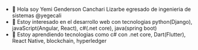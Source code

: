 - 👋 Hola soy Yemi Genderson Canchari Lizarbe egresado de ingenieria de sistemas @yegecali
- 👀 Estoy interesado en el desarrollo web con tecnologias python(Django), javaScript(Angular, React), c#(.net core), java(spring boot)
- 🌱 Estoy aprendiendo tecnologias como c# con .net core, Dart(Flutter), React Native, blockchain, hyperledger

